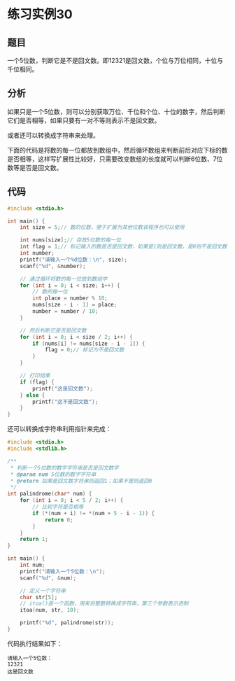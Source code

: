 # 练习实例30

## 题目

一个5位数，判断它是不是回文数。即12321是回文数，个位与万位相同，十位与千位相同。

## 分析

如果只是一个5位数，则可以分别获取万位、千位和个位、十位的数字，然后判断它们是否相等，如果只要有一对不等则表示不是回文数。

或者还可以转换成字符串来处理。

下面的代码是将数的每一位都放到数组中，然后循环数组来判断前后对应下标的数是否相等，这样写扩展性比较好，只需要改变数组的长度就可以判断6位数、7位数等是否是回文数。

## 代码

```c
#include <stdio.h>

int main() {
    int size = 5;// 数的位数，便于扩展为其他位数该程序也可以使用

    int nums[size];// 存放5位数的每一位
    int flag = 1;// 标记输入的数是否是回文数，如果是1则是回文数，是0则不是回文数
    int number;
    printf("请输入一个%d位数：\n", size);
    scanf("%d", &number);

    // 通过循环将数的每一位放到数组中
    for (int i = 0; i < size; i++) {
        // 数的每一位
        int place = number % 10;
        nums[size - i - 1] = place;
        number = number / 10;
    }

    // 然后判断它是否是回文数
    for (int i = 0; i < size / 2; i++) {
        if (nums[i] != nums[size - i - 1]) {
            flag = 0;// 标记为不是回文数
        }
    }

    // 打印结果
    if (flag) {
        printf("这是回文数");
    } else {
        printf("这不是回文数");
    }
}
```

还可以转换成字符串利用指针来完成：
```c
#include <stdio.h>
#include <stdlib.h>

/**
 * 判断一个5位数的数字字符串是否是回文数字
 * @param num 5位数的数字字符串
 * @return 如果是回文数字符串则返回1；如果不是则返回0
 */
int palindrome(char* num) {
    for (int i = 0; i < 5 / 2; i++) {
        // 比较字符是否相等
        if (*(num + i) != *(num + 5 - i - 1)) {
            return 0;
        }
    }
    return 1;
}

int main() {
    int num;
    printf("请输入一个5位数：\n");
    scanf("%d", &num);

    // 定义一个字符串
    char str[5];
    // itoa()是一个函数，用来将整数转换成字符串，第三个参数表示进制
    itoa(num, str, 10);

    printf("%d", palindrome(str));
}
```

代码执行结果如下：

```text
请输入一个5位数：
12321
这是回文数
```